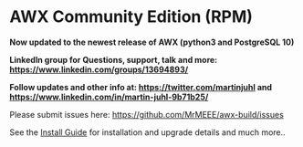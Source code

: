 # AWX Community Edition (RPM)

**Now updated to the newest release of AWX (python3 and PostgreSQL 10)** 

**LinkedIn group for Questions, support, talk and more: https://www.linkedin.com/groups/13694893/**

**Follow updates and other info at: https://twitter.com/martinjuhl and https://www.linkedin.com/in/martin-juhl-9b71b25/**

Please submit issues here: https://github.com/MrMEEE/awx-build/issues

See the [Install Guide](installguide.md) for installation and upgrade details and much more..
